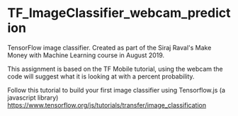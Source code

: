 # TF_ImageClassifier_webcam_prediction
TensorFlow image classifier. Created as part of the Siraj Raval's Make Money with Machine Learning course in August 2019.

This assignment is based on the TF Mobile tutorial, using the webcam the code will suggest what it is looking at with a percent probability.

Follow this tutorial to build your first image classifier using Tensorflow.js (a javascript library) https://www.tensorflow.org/js/tutorials/transfer/image_classification

